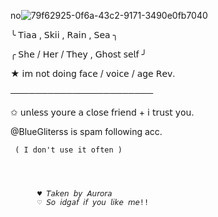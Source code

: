 no![79f62925-0f6a-43c2-9171-3490e0fb7040](https://github.com/user-attachments/assets/04c7e5f3-59a0-43e5-87ed-9784a11dba20)




      
╰  𝖳𝗂𝖺𝖺  , 𝖲𝗄𝗂𝗂  , 𝖱𝖺𝗂𝗇  ,  𝖲𝖾𝖺 ╮

╭ 𝖲𝗁𝖾  /  𝖧𝖾𝗋  /  𝖳𝗁𝖾𝗒 , 𝖦𝗁𝗈𝗌𝗍 𝗌𝖾𝗅𝖿 ╯

★ 𝗂𝗆 𝗇𝗈𝗍 𝖽𝗈𝗂𝗇𝗀 𝖿𝖺𝖼𝖾 / 𝗏𝗈𝗂𝖼𝖾 / 𝖺𝗀𝖾 𝖱𝖾𝗏. 


───────────────────────


✩ 𝗎𝗇𝗅𝖾𝗌𝗌 𝗒𝗈𝗎𝗋𝖾 𝖺 𝖼𝗅𝗈𝗌𝖾 𝖿𝗋𝗂𝖾𝗇𝖽 + 𝗂 𝗍𝗋𝗎𝗌𝗍 𝗒𝗈𝗎. 



@BlueGliterss is spam following acc.

     ( I don't use it often )




          ♥︎ 𝘛𝘢𝘬𝘦𝘯 𝘣𝘺 𝘈𝘶𝘳𝘰𝘳𝘢
          ♡ 𝘚𝘰 𝘪𝘥𝘨𝘢𝘧 𝘪𝘧 𝘺𝘰𝘶 𝘭𝘪𝘬𝘦 𝘮𝘦!! 


    

